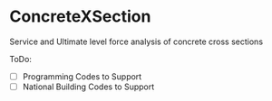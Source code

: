 # ConcreteXSection
Service and Ultimate level force analysis of concrete cross sections

ToDo:
- [ ] Programming Codes to Support
- [ ] National Building Codes to Support
